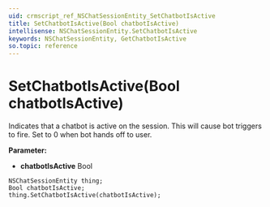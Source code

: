 ```yaml
---
uid: crmscript_ref_NSChatSessionEntity_SetChatbotIsActive
title: SetChatbotIsActive(Bool chatbotIsActive)
intellisense: NSChatSessionEntity.SetChatbotIsActive
keywords: NSChatSessionEntity, GetChatbotIsActive
so.topic: reference
---
```


# SetChatbotIsActive(Bool chatbotIsActive)

Indicates that a chatbot is active on the session. This will cause bot triggers to fire. Set to 0 when bot hands off to user.

**Parameter:** 
* **chatbotIsActive** Bool

```crmscript
NSChatSessionEntity thing;
Bool chatbotIsActive;
thing.SetChatbotIsActive(chatbotIsActive);
```

